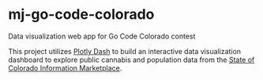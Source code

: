 # mj-go-code-colorado
Data visualization web app for Go Code Colorado contest

This project utilizes [Plotly Dash](https://plotly.com/dash/) to build an interactive data visualization dashboard
to explore public cannabis and population data from the [State of Colorado Information Marketplace](https://data.colorado.gov/).
